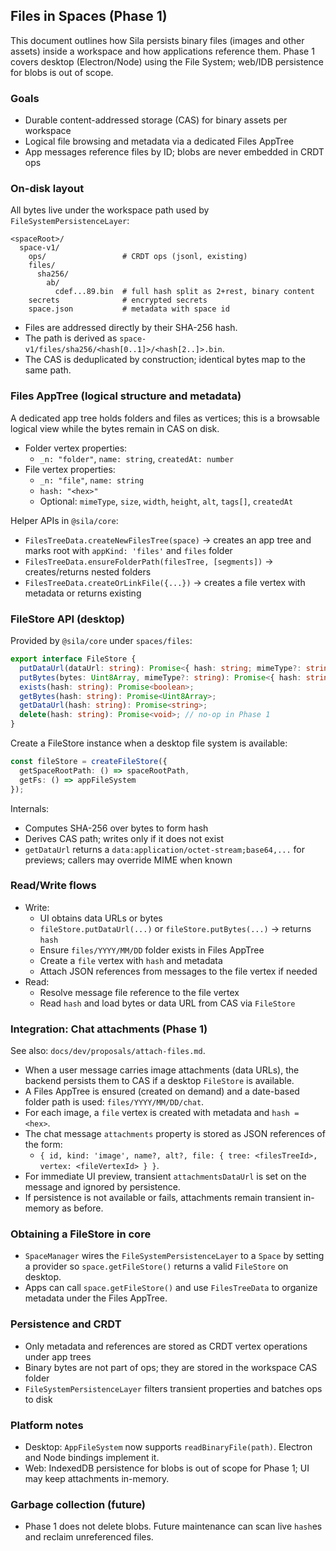 ## Files in Spaces (Phase 1)

This document outlines how Sila persists binary files (images and other assets) inside a workspace and how applications reference them. Phase 1 covers desktop (Electron/Node) using the File System; web/IDB persistence for blobs is out of scope.

### Goals
- Durable content-addressed storage (CAS) for binary assets per workspace
- Logical file browsing and metadata via a dedicated Files AppTree
- App messages reference files by ID; blobs are never embedded in CRDT ops

### On-disk layout
All bytes live under the workspace path used by `FileSystemPersistenceLayer`:

```
<spaceRoot>/
  space-v1/
    ops/                 # CRDT ops (jsonl, existing)
    files/
      sha256/
        ab/
          cdef...89.bin  # full hash split as 2+rest, binary content
    secrets              # encrypted secrets
    space.json           # metadata with space id
```

- Files are addressed directly by their SHA-256 hash.
- The path is derived as `space-v1/files/sha256/<hash[0..1]>/<hash[2..]>.bin`.
- The CAS is deduplicated by construction; identical bytes map to the same path.

### Files AppTree (logical structure and metadata)
A dedicated app tree holds folders and files as vertices; this is a browsable logical view while the bytes remain in CAS on disk.

- Folder vertex properties:
  - `_n: "folder"`, `name: string`, `createdAt: number`
- File vertex properties:
  - `_n: "file"`, `name: string`
  - `hash: "<hex>"`
  - Optional: `mimeType`, `size`, `width`, `height`, `alt`, `tags[]`, `createdAt`

Helper APIs in `@sila/core`:
- `FilesTreeData.createNewFilesTree(space)` → creates an app tree and marks root with `appKind: 'files'` and `files` folder
- `FilesTreeData.ensureFolderPath(filesTree, [segments])` → creates/returns nested folders
- `FilesTreeData.createOrLinkFile({...})` → creates a file vertex with metadata or returns existing

### FileStore API (desktop)
Provided by `@sila/core` under `spaces/files`:

```ts
export interface FileStore {
  putDataUrl(dataUrl: string): Promise<{ hash: string; mimeType?: string; size: number }>;
  putBytes(bytes: Uint8Array, mimeType?: string): Promise<{ hash: string; size: number }>;
  exists(hash: string): Promise<boolean>;
  getBytes(hash: string): Promise<Uint8Array>;
  getDataUrl(hash: string): Promise<string>;
  delete(hash: string): Promise<void>; // no-op in Phase 1
}
```

Create a FileStore instance when a desktop file system is available:

```ts
const fileStore = createFileStore({
  getSpaceRootPath: () => spaceRootPath,
  getFs: () => appFileSystem
});
```

Internals:
- Computes SHA-256 over bytes to form hash
- Derives CAS path; writes only if it does not exist
- `getDataUrl` returns a `data:application/octet-stream;base64,...` for previews; callers may override MIME when known

### Read/Write flows
- Write:
  - UI obtains data URLs or bytes
  - `fileStore.putDataUrl(...)` or `fileStore.putBytes(...)` → returns `hash`
  - Ensure `files/YYYY/MM/DD` folder exists in Files AppTree
  - Create a `file` vertex with `hash` and metadata
  - Attach JSON references from messages to the file vertex if needed
- Read:
  - Resolve message file reference to the file vertex
  - Read `hash` and load bytes or data URL from CAS via `FileStore`

### Integration: Chat attachments (Phase 1)
See also: `docs/dev/proposals/attach-files.md`.

- When a user message carries image attachments (data URLs), the backend persists them to CAS if a desktop `FileStore` is available.
- A Files AppTree is ensured (created on demand) and a date-based folder path is used: `files/YYYY/MM/DD/chat`.
- For each image, a `file` vertex is created with metadata and `hash = <hex>`.
- The chat message `attachments` property is stored as JSON references of the form:
  - `{ id, kind: 'image', name?, alt?, file: { tree: <filesTreeId>, vertex: <fileVertexId> } }`.
- For immediate UI preview, transient `attachmentsDataUrl` is set on the message and ignored by persistence.
- If persistence is not available or fails, attachments remain transient in-memory as before.

### Obtaining a FileStore in core
- `SpaceManager` wires the `FileSystemPersistenceLayer` to a `Space` by setting a provider so `space.getFileStore()` returns a valid `FileStore` on desktop.
- Apps can call `space.getFileStore()` and use `FilesTreeData` to organize metadata under the Files AppTree.

### Persistence and CRDT
- Only metadata and references are stored as CRDT vertex operations under app trees
- Binary bytes are not part of ops; they are stored in the workspace CAS folder
- `FileSystemPersistenceLayer` filters transient properties and batches ops to disk

### Platform notes
- Desktop: `AppFileSystem` now supports `readBinaryFile(path)`. Electron and Node bindings implement it.
- Web: IndexedDB persistence for blobs is out of scope for Phase 1; UI may keep attachments in-memory.

### Garbage collection (future)
- Phase 1 does not delete blobs. Future maintenance can scan live `hash`es and reclaim unreferenced files.